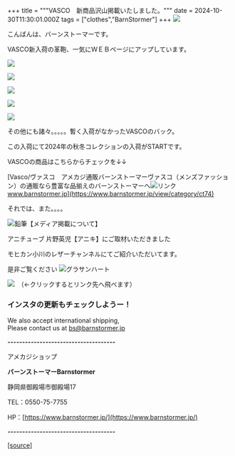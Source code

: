 +++
title = """VASCO　新商品沢山掲載いたしました。"""
date = 2024-10-30T11:30:01.000Z
tags = ["clothes","BarnStormer"]
+++
[![](https://stat.ameba.jp/user_images/20231023/16/barnstormer-go/b2/03/p/o0420015015354743273.png)](https://ameblo.jp/barnstormer-go/entry-12825670498.html)

こんばんは、バーンストーマーです。

VASCO新入荷の革鞄、一気にＷＥＢページにアップしています。

[![](https://stat.ameba.jp/user_images/20241030/19/barnstormer-go/35/52/j/o0467070115504085273.jpg)](https://stat.ameba.jp/user_images/20241030/19/barnstormer-go/35/52/j/o0467070115504085273.jpg)

[![](https://stat.ameba.jp/user_images/20241030/19/barnstormer-go/83/76/j/o0467070115504085275.jpg)](https://stat.ameba.jp/user_images/20241030/19/barnstormer-go/83/76/j/o0467070115504085275.jpg)

[![](https://stat.ameba.jp/user_images/20241030/19/barnstormer-go/fa/dc/j/o0467070115504085277.jpg)](https://stat.ameba.jp/user_images/20241030/19/barnstormer-go/fa/dc/j/o0467070115504085277.jpg)

[![](https://stat.ameba.jp/user_images/20241030/19/barnstormer-go/86/db/j/o0467070115504085279.jpg)](https://stat.ameba.jp/user_images/20241030/19/barnstormer-go/86/db/j/o0467070115504085279.jpg)

[![](https://stat.ameba.jp/user_images/20241030/19/barnstormer-go/f0/8c/j/o0467070115504085283.jpg)](https://stat.ameba.jp/user_images/20241030/19/barnstormer-go/f0/8c/j/o0467070115504085283.jpg)

その他にも諸々。。。。。暫く入荷がなかったVASCOのバック。

この入荷にて2024年の秋冬コレクションの入荷がSTARTです。

VASCOの商品はこちらからチェックを↓↓

[Vasco/ヴァスコ　アメカジ通販バーンストーマーヴァスコ（メンズファッション）の通販なら豊富な品揃えのバーンストーマーへ![リンク](https://c.stat100.ameba.jp/ameblo/symbols/v3.20.0/svg/gray/editor_link.svg)www.barnstormer.jp](https://www.barnstormer.jp/view/category/ct74)

それでは、また。。。。

![鉛筆](https://stat100.ameba.jp/blog/ucs/img/char/char3/519.png)【メディア掲載について】

アニチューブ 片野英児【アニキ】にご取材いただきました

モヒカン小川のレザーチャンネルにてご紹介いただいてます。

是非ご覧ください ![グラサンハート](https://stat100.ameba.jp/blog/ucs/img/char/char3/148.png)

[![](https://stat.ameba.jp/user_images/20230412/16/barnstormer-go/6a/23/p/o0108010815269242493.png)](https://www.instagram.com/barnstormer_daily/)　（←クリックするとリンク先へ飛べます）

### インスタの更新もチェックしようー！

We also accept international shipping,  
Please contact us at bs@barnstormer.jp

**\-------------------------------------**

アメカジショップ

**バーンストーマーBarnstormer**

静岡県御殿場市御殿場17

TEL：0550-75-7755

HP：[https://www.barnstormer.jp/](https://www.barnstormer.jp/)

**\-------------------------------------**

[[source]](https://ameblo.jp/barnstormer-go/entry-12873194335.html)
